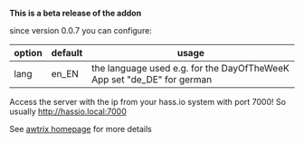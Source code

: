 **This is a beta release of the addon**

since version 0.0.7 you can configure:

|option|default|usage|
|---|---|---|
|lang|en_EN| the language used e.g. for the DayOfTheWeeK App set "de_DE" for german|

Access the server with the ip from your hass.io system with port 7000!
So usually http://hassio.local:7000

See [awtrix homepage](https://docs.blueforcer.de/#/v2/README) for more details
